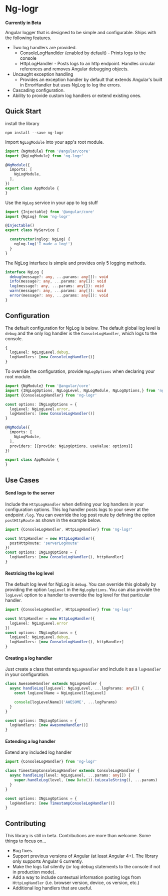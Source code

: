 
# Ng-logr
**Currently in Beta**

Angular logger that is designed to be simple and configurable.  Ships with the following features.
- Two log handlers are provided.
  - ConsoleLogHandlder (enabled by default) - Prints logs to the console
  - HttpLogHandler - Posts logs to an http endpoint.  Handles circular references and removes Angular debugging objects.
- Uncaught exception handling
  - Provides an exception handler by default that extends Angular's built in ErrorHandler but uses NgLog to log the errors.
- Cascading configuration.
- Ability to provide custom log handlers or extend existing ones.

## Quick Start
install the library

`npm install --save ng-logr`

Import `NgLogModule` into your app's root module.
```typescript
import {NgModule} from '@angular/core'
import {NgLogModule} from 'ng-logr'

@NgModule({
  imports: [
    NgLogModule,
  ],
})
export class AppModule {
}
```

Use the `NgLog` service in your app to log stuff

```typescript
import {Injectable} from '@angular/core'
import {NgLog} from 'ng-logr'

@Injectable()
export class MyService {

  constructor(nglog: NgLog) { 
    nglog.log('I made a log!')
  }
}
```

The NgLog interface is simple and provides only 5 logging methods.

```typescript
interface NgLog {
  debug(message?: any, ...params: any[]): void
  info(message?: any, ...params: any[]): void
  log(message?: any, ...params: any[]): void
  warn(message?: any, ...params: any[]): void
  error(message?: any, ...params: any[]): void
}
```

## Configuration

The default configuration for NgLog is below.  The default global log level is `debug` and the only log handler is the `ConsoleLogHandler`, which logs to the console.

```typescript
{
  logLevel: NgLogLevel.debug,
  logHandlers: [new ConsoleLogHandler()]
}
```

To override the configuration, provide `NgLogOptions` when declaring your root module.

```typescript
import {NgModule} from '@angular/core'
import {INgLogOptions, NgLogLevel, NgLogModule, NgLogOptions,} from 'ng-logr'
import {ConsoleLogHandler} from 'ng-logr'

const options: INgLogOptions = {
  logLevel: NgLogLevel.error,
  logHandlers: [new ConsoleLogHandler()]
}

@NgModule({
  imports: [
    NgLogModule,
  ],
  providers: [{provide: NgLogOptions, useValue: options}]
})

export class AppModule {
}
```

## Use Cases

#### Send logs to the server

Include the `HttpLogHandler` when defining your log handlers in your configuration options.  This log handler posts logs to your sever at the endpoint `/log`.  You can override the log post route by defining the option `postHttpRoute` as shown in the example below.
```typescript
import {ConsoleLogHandler, HttpLogHandler} from 'ng-logr'

const httpHandler = new HttpLogHandler({
  postHttpRoute: 'serverLogRoute'
})
const options: INgLogOptions = {
  logHandlers: [new ConsoleLogHandler(), httpHandler]
}
```
#### Restricing the log level

The default log level for NgLog is `debug`.  You can override this globally by providing the option `logLevel` in the `NgLogOptions`.  You can also provide the `logLevel` option to a handler to override the log level for that particular handler.
```typescript
import {ConsoleLogHandler, HttpLogHandler} from 'ng-logr'

const httpHandler = new HttpLogHandler({
  logLevel: NgLogLevel.error
})
const options: INgLogOptions = {
  logLevel: NgLogLevel.debug,
  logHandlers: [new ConsoleLogHandler(), httpHandler]
}
```

#### Creating a log handler

Just create a class that extends `NgLogHandler` and include it as a `logHandler` in your configuration.

```typescript
class AwesomeHandler extends NgLogHandler {
  async handleLog(logLevel: NgLogLevel, ...logParams: any[]) {
    const logLevelName = NgLogLevel[logLevel]

    console[logLevelName]('AWESOME', ...logParams)
  }
}

const options: INgLogOptions = {
  logHandlers: [new AwesomeHandler()]
}
```

#### Extending a log handler

Extend any included log handler

```typescript
import {ConsoleLogHandler} from 'ng-logr'

class TimestampConsoleLogHandler extends ConsoleLogHandler {
  async handleLog(level: NgLogLevel, ...params: any[]) {
    super.handleLog(level, (new Date()).toLocaleString(), ...params)
  }
}

const options: INgLogOptions = {
  logHandlers: [new TimestampConsoleLogHandler()]
}
```

## Contributing

This library is still in beta.  Contributions are more than welcome.  Some things to focus on...
- Bug fixes.
- Support previous versions of Angular (at least Angular 4+).  The library only supports Angular 6 currently.
- Make the logs fail silently (or log debug statements to the console if not in production mode).
- Add a way to include contextual information posting logs from `HttpLogHandler` (i.e. browser version, device, os version, etc.)
- Additional log handlers that are useful.
